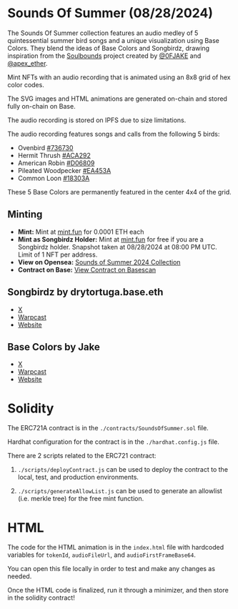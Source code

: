 # Sounds Of Summer (08/28/2024)

The Sounds Of Summer collection features an audio medley of 5 quintessential summer bird songs and a unique visualization using Base Colors. They blend the ideas of Base Colors and Songbirdz, drawing inspiration from the [Soulbounds](https://github.com/apexethdev/Soulbounds) project created by [@0FJAKE](https://x.com/0FJAKE) and [@apex_ether](https://x.com/apex_ether).

Mint NFTs with an audio recording that is animated using an 8x8 grid of hex color codes.

The SVG images and HTML animations are generated on-chain and stored fully on-chain on Base.

The audio recording is stored on IPFS due to size limitations.

The audio recording features songs and calls from the following 5 birds:

- Ovenbird [#736730](https://opensea.io/assets/base/0x7bc1c072742d8391817eb4eb2317f98dc72c61db/21325)
- Hermit Thrush [#ACA292](https://opensea.io/assets/base/0x7bc1c072742d8391817eb4eb2317f98dc72c61db/21331)
- American Robin [#D06809](https://opensea.io/assets/base/0x7bc1c072742d8391817eb4eb2317f98dc72c61db/21326)
- Pileated Woodpecker [#EA453A](https://opensea.io/assets/base/0x7bc1c072742d8391817eb4eb2317f98dc72c61db/21323)
- Common Loon [#18303A](https://opensea.io/assets/base/0x7bc1c072742d8391817eb4eb2317f98dc72c61db/21327)

These 5 Base Colors are permanently featured in the center 4x4 of the grid.

## Minting

- **Mint:** Mint at [mint.fun](https://mint.fun/base/0x06F2075d5a9f8Ca18f7FD13b4E18F78304eC2dC7) for 0.0001 ETH each
- **Mint as Songbirdz Holder:** Mint at [mint.fun](https://songbirdz.cc/sounds-of-summer-2024) for free if you are a Songbirdz holder. Snapshot taken at 08/28/2024 at 08:00 PM UTC. Limit of 1 NFT per address.
- **View on Opensea:** [Sounds of Summer 2024 Collection](https://opensea.io/collection/sounds-of-summer)
- **Contract on Base:** [View Contract on Basescan](https://basescan.org/address/0x06F2075d5a9f8Ca18f7FD13b4E18F78304eC2dC7)

## Songbirdz by drytortuga.base.eth
- [X](https://x.com/dry_tortuga) 
- [Warpcast](https://warpcast.com/dry-tortuga)
- [Website](https://songbirdz.cc)

## Base Colors by  Jake
- [X](https://x.com/@0FJAKE)
- [Warpcast](https://warpcast.com/jake)
- [Website](https://www.basecolors.com)

# Solidity

The ERC721A contract is in the `./contracts/SoundsOfSummer.sol` file.

Hardhat configuration for the contract is in the `./hardhat.config.js` file.

There are 2 scripts related to the ERC721 contract:

1. `./scripts/deployContract.js` can be used to deploy the contract to the local, test, and production environments.

2. `./scripts/generateAllowList.js` can be used to generate an allowlist (i.e. merkle tree) for the free mint function.

# HTML

The code for the HTML animation is in the `index.html` file with hardcoded variables for `tokenId`, `audioFileUrl`, and `audioFirstFrameBase64`.

You can open this file locally in order to test and make any changes as needed.

Once the HTML code is finalized, run it through a minimizer, and then store in the solidity contract!